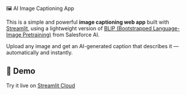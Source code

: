  🖼️ AI Image Captioning App

This is a simple and powerful **image captioning web app** built with [Streamlit](https://streamlit.io/), using a lightweight version of [BLIP (Bootstrapped Language-Image Pretraining)](https://huggingface.co/Salesforce/blip-image-captioning-base) from Salesforce AI.


Upload any image and get an AI-generated caption that describes it — automatically and instantly.

## 🚀 Demo

Try it live on [Streamlit Cloud](https://image-captioningapp2.streamlit.app/)  
